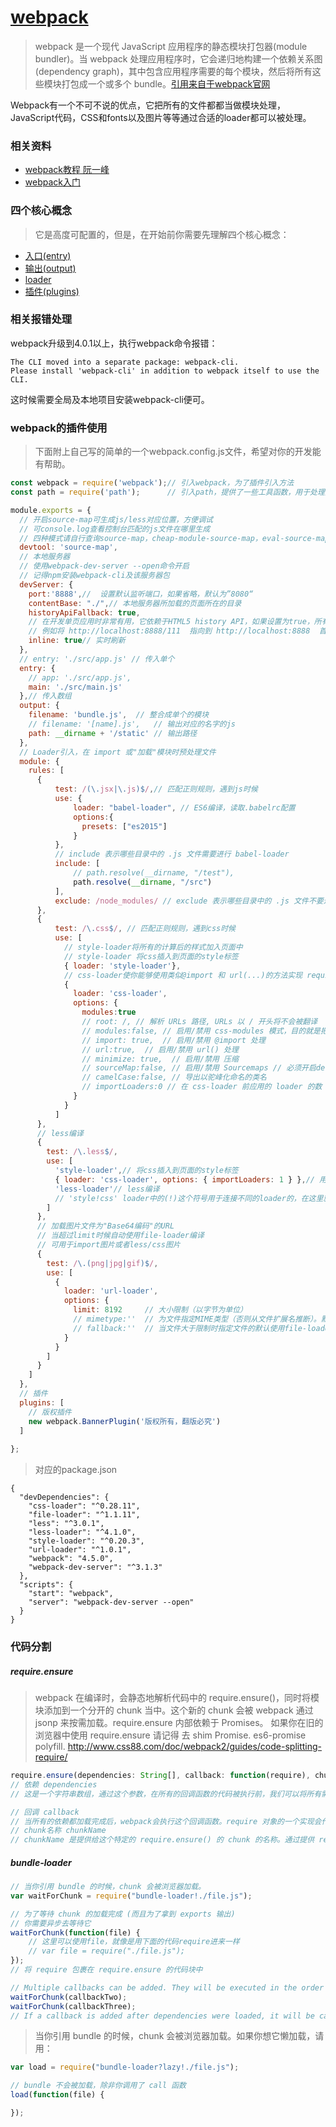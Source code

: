 # [webpack](https://www.webpackjs.com/)
> webpack 是一个现代 JavaScript 应用程序的静态模块打包器(module bundler)。当 webpack 处理应用程序时，它会递归地构建一个依赖关系图(dependency graph)，其中包含应用程序需要的每个模块，然后将所有这些模块打包成一个或多个 bundle。[引用来自于webpack官网](hhttps://www.webpackjs.com/concepts/)

Webpack有一个不可不说的优点，它把所有的文件都都当做模块处理，JavaScript代码，CSS和fonts以及图片等等通过合适的loader都可以被处理。

### 相关资料
- [webpack教程 阮一峰](https://github.com/ruanyf/webpack-demos)
- [webpack入门](https://segmentfault.com/a/1190000006178770)

### 四个核心概念
> 它是高度可配置的，但是，在开始前你需要先理解四个核心概念：
- [入口(entry)](https://www.webpackjs.com/concepts/#%E5%85%A5%E5%8F%A3-entry-)
- [输出(output)](https://www.webpackjs.com/concepts/#%E5%87%BA%E5%8F%A3-output-)
- [loader](https://www.webpackjs.com/concepts/#loader)
- [插件(plugins)](https://www.webpackjs.com/concepts/#%E6%8F%92%E4%BB%B6-plugins-)

### 相关报错处理

webpack升级到4.0.1以上，执行webpack命令报错：
```
The CLI moved into a separate package: webpack-cli.
Please install 'webpack-cli' in addition to webpack itself to use the CLI.
```
这时候需要全局及本地项目安装webpack-cli便可。


### webpack的插件使用
> 下面附上自己写的简单的一个webpack.config.js文件，希望对你的开发能有帮助。

```js
const webpack = require('webpack');// 引入webpack，为了插件引入方法
const path = require('path');      // 引入path，提供了一些工具函数，用于处理文件与目录的路径

module.exports = {
  // 开启source-map可生成js/less对应位置，方便调试
  // 可console.log查看控制台匹配的js文件在哪里生成
  // 四种模式请自行查询source-map，cheap-module-source-map，eval-source-map，cheap-module-eval-source-map
  devtool: 'source-map',
  // 本地服务器
  // 使用webpack-dev-server --open命令开启
  // 记得npm安装webpack-cli及该服务器包
  devServer: {
    port:'8888',//  设置默认监听端口，如果省略，默认为”8080“
    contentBase: "./",// 本地服务器所加载的页面所在的目录
    historyApiFallback: true,
    // 在开发单页应用时非常有用，它依赖于HTML5 history API，如果设置为true，所有的跳转将指向index.html
    // 例如将 http://localhost:8888/111  指向到 http://localhost:8888  首页位置
    inline: true// 实时刷新
  },
  // entry: './src/app.js' // 传入单个
  entry: {
    // app: './src/app.js',
    main: './src/main.js'
  },// 传入数组
  output: {
    filename: 'bundle.js',  // 整合成单个的模块
    // filename: '[name].js',   // 输出对应的名字的js
    path: __dirname + '/static' // 输出路径
  },
  // Loader引入，在 import 或"加载"模块时预处理文件
  module: {
    rules: [
      {
          test: /(\.jsx|\.js)$/,// 匹配正则规则，遇到js时候
          use: {
              loader: "babel-loader", // ES6编译，读取.babelrc配置
              options:{
                presets: ["es2015"]
              }
          },
          // include 表示哪些目录中的 .js 文件需要进行 babel-loader
          include: [
              // path.resolve(__dirname, "/test"),
              path.resolve(__dirname, "/src")
          ],
          exclude: /node_modules/ // exclude 表示哪些目录中的 .js 文件不要进行 babel-loader
      },
      {
          test: /\.css$/, // 匹配正则规则，遇到css时候
          use: [
            // style-loader将所有的计算后的样式加入页面中
            // style-loader 将css插入到页面的style标签 
            { loader: 'style-loader'},
            // css-loader使你能够使用类似@import 和 url(...)的方法实现 require()的功能
            {
              loader: 'css-loader',
              options: {
                modules:true
                // root: /, // 解析 URLs 路径, URLs 以 / 开头将不会被翻译
                // modules:false, // 启用/禁用 css-modules 模式，目的就是把模块化等等的特点带给css
                // import: true,  // 启用/禁用 @import 处理
                // url:true,  // 启用/禁用 url() 处理
                // minimize: true,  // 启用/禁用 压缩
                // sourceMap:false, // 启用/禁用 Sourcemaps // 必须开启devtool的 'source-map' 或者 'inline-source-map'
                // camelCase:false, // 导出以驼峰化命名的类名
                // importLoaders:0 // 在 css-loader 前应用的 loader 的数
              }
            }
          ]
      },
      // less编译
      {
        test: /\.less$/,
        use: [
          'style-loader',// 将css插入到页面的style标签 
          { loader: 'css-loader', options: { importLoaders: 1 } },// 用类似@import 和 url(...)的方法实现 require()的功能
          'less-loader'// less编译
          // 'style!css' loader中的(!)这个符号用于连接不同的loader的，在这里就是.css文件要被style-loader和css-loader同时处理。
        ]
      },
      // 加载图片文件为"Base64编码"的URL
      // 当超过limit时候自动使用file-loader编译
      // 可用于import图片或者less/css图片
      {
        test: /\.(png|jpg|gif)$/,
        use: [
          {
            loader: 'url-loader',
            options: {
              limit: 8192     // 大小限制（以字节为单位）
              // mimetype:''  // 为文件指定MIME类型（否则从文件扩展名推断）。默认为extname  
              // fallback:''  // 当文件大于限制时指定文件的默认使用file-loader（以字节为单位）
            }
          }
        ]
      }
    ]
  },
  // 插件
  plugins: [
    // 版权插件
    new webpack.BannerPlugin('版权所有，翻版必究')
  ]
  
};

```
> 对应的package.json

```
{
  "devDependencies": {
    "css-loader": "^0.28.11",
    "file-loader": "^1.1.11",
    "less": "^3.0.1",
    "less-loader": "^4.1.0",
    "style-loader": "^0.20.3",
    "url-loader": "^1.0.1",
    "webpack": "4.5.0",
    "webpack-dev-server": "^3.1.3"
  },
  "scripts": {
    "start": "webpack",
    "server": "webpack-dev-server --open"
  }
}

```

### 代码分割
##### require.ensure
> webpack 在编译时，会静态地解析代码中的 require.ensure()，同时将模块添加到一个分开的 chunk 当中。这个新的 chunk 会被 webpack 通过 jsonp 来按需加载。require.ensure 内部依赖于 Promises。 如果你在旧的浏览器中使用 require.ensure 请记得 去 shim Promise. es6-promise polyfill.
http://www.css88.com/doc/webpack2/guides/code-splitting-require/ 

```js
require.ensure(dependencies: String[], callback: function(require), chunkName: String)
// 依赖 dependencies
// 这是一个字符串数组，通过这个参数，在所有的回调函数的代码被执行前，我们可以将所有需要用到的模块进行声明。

// 回调 callback
// 当所有的依赖都加载完成后，webpack会执行这个回调函数。require 对象的一个实现会作为一个参数传递给这个回调函数。因此，我们可以进一步 require() 依赖和其它模块提供下一步的执行。
// chunk名称 chunkName
// chunkName 是提供给这个特定的 require.ensure() 的 chunk 的名称。通过提供 require.ensure() 不同执行点相同的名称，我们可以保证所有的依赖都会一起放进相同的 文件束(bundle)。
```

##### bundle-loader
```js
// 当你引用 bundle 的时候，chunk 会被浏览器加载。
var waitForChunk = require("bundle-loader!./file.js");

// 为了等待 chunk 的加载完成 (而且为了拿到 exports 输出)
// 你需要异步去等待它
waitForChunk(function(file) {
    // 这里可以使用file，就像是用下面的代码require进来一样
    // var file = require("./file.js");
});
// 将 require 包裹在 require.ensure 的代码块中

// Multiple callbacks can be added. They will be executed in the order of addition.
waitForChunk(callbackTwo);
waitForChunk(callbackThree);
// If a callback is added after dependencies were loaded, it will be called immediately.
```
> 当你引用 bundle 的时候，chunk 会被浏览器加载。如果你想它懒加载，请用：

```js
var load = require("bundle-loader?lazy!./file.js");

// bundle 不会被加载，除非你调用了 call 函数
load(function(file) {

});
```